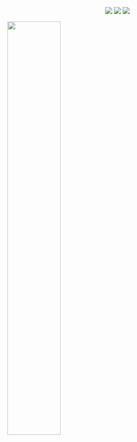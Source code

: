 
<p align="center" display="inline-block">
    <img src="https://img.shields.io/badge/javascript-F7DF1E?style=for-the-badge&logo=javascript&logoColor=black">
    <img src="https://img.shields.io/badge/Linux-FCC624?style=for-the-badge&logo=Linux&logoColor=white">  
    <img src="https://img.shields.io/badge/mysql-4479A1?style=for-the-badge&logo=mysql&logoColor=white">
</p>
<a href="https://github.com/DANNYPRIDE/github-readme-stats">
  <img src="https://github-readme-stats.vercel.app/api?username=DANNYPRIDE&show_icons=true&theme=material-palenight&hide_border=true&bg_color=20232a&icon_color=E3E3E3A8&text_color=6E85B7&title_color=6E85B7" width=49.2% />
</a>

